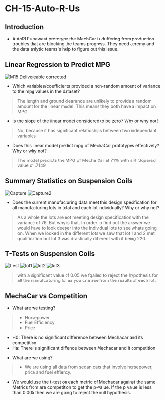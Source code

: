 # CH-15-Auto-R-Us
## Introduction
- AutoRU's newest prototype the MechCar is duffering from production troubles that are blocking the teams progress. They need Jeremy and the data anlytic teams's help to figure out this issue.
## Linear Regression to Predict MPG
![M15 Delivereable corrected](https://user-images.githubusercontent.com/107455101/194976006-863900d6-bdfa-45ab-8f62-5a9807c330c6.png)
- Which variables/coefficients provided a non-random amount of variance to the mpg values in the dataset?
> The length and ground clearance are unlikely to provide a random amount for the linear model. This means they both have a impact on MPG.
- Is the slope of the linear model considered to be zero? Why or why not?
> No, because it has significant relatioships between two independant variables 
- Does this linear model predict mpg of MechaCar prototypes effectively? Why or why not?
> The model predicts the MPG pf Mecha Car at 71% with a R-Squared value of .7149
## Summary Statistics on Suspension Coils
![Capture](https://user-images.githubusercontent.com/107455101/194977099-ab08761b-a3da-4acd-97db-41ee19cb29e6.PNG)
![Capture2](https://user-images.githubusercontent.com/107455101/194977112-ec554028-5d73-4c87-bd71-61311b93a3d3.PNG)
- Does the current manufacturing data meet this design specification for all manufacturing lots in total and each lot individually? Why or why not?
> As a whole the lots are not meeting design specification with the variance of 76. But why is that. In order to find out the answer we would have to look deeper into the individual lots to see whats going on. When we looked in the different lots we saw that lot 1 and 2 met qualification but lot 3 was drastically different with it being 220.
## T-Tests on Suspension Coils
![t est](https://user-images.githubusercontent.com/107455101/194977572-e1f46a1d-d3ed-411f-b207-0d3cf00d452f.PNG)
![lot1](https://user-images.githubusercontent.com/107455101/194977591-153eefc3-c814-4cd0-ba57-e8036135e98c.PNG)
![lot2](https://user-images.githubusercontent.com/107455101/194977595-6c510621-1863-47b3-944a-199ecdb92533.PNG)
![lot3](https://user-images.githubusercontent.com/107455101/194977607-02e56db3-e094-4c12-b99a-967851988ebc.PNG)
> with a significant value of 0.05 we fqailed to reject the hypothesis for all the manufcatoring lot as you cna see from the results of each lot.
## MechaCar vs Competition
- What are we testing?
> - Horsepower
> - Fuel Efficiency 
> - Price
* H0: There is no significant difference between Mechacar and its competition 
* Ha: There is significant diffence between Mechacar and it competition 
- What are we using?
> - We are using all data from sedan cars that involve horsepower, price and fuel effiency.
* We would use the t-test on each metric of Mechacar against the same Metrics from are competition to get the p-value. If the p value is less than 0.005 then we are going to reject the null hypothesis. 


